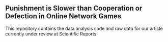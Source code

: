 ## Punishment is Slower than Cooperation or Defection in Online Network Games

This repository contains the data analysis code and raw data for our article currently under review at Scientific Reports.

